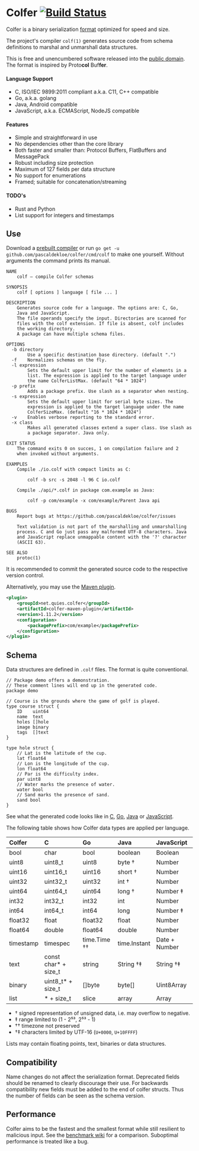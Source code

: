 # Colfer [![Build Status](https://travis-ci.org/pascaldekloe/colfer.svg?branch=master)](https://travis-ci.org/pascaldekloe/colfer)

Colfer is a binary serialization [format](https://github.com/pascaldekloe/colfer/wiki/Spec)
optimized for speed and size.

The project's compiler `colf(1)` generates source code from schema definitions
to marshal and unmarshall data structures.

This is free and unencumbered software released into the
[public domain](http://creativecommons.org/publicdomain/zero/1.0).
The format is inspired by Proto**col** Buf**fer**.


#### Language Support

* C, ISO/IEC 9899:2011 compliant a.k.a. C11, C++ compatible
* Go, a.k.a. golang
* Java, Android compatible
* JavaScript, a.k.a. ECMAScript, NodeJS compatible

#### Features

* Simple and straightforward in use
* No dependencies other than the core library
* Both faster and smaller than: Protocol Buffers, FlatBuffers and MessagePack
* Robust including size protection
* Maximum of 127 fields per data structure
* No support for enumerations
* Framed; suitable for concatenation/streaming

#### TODO's

* Rust and Python
* List support for integers and timestamps



## Use

Download a [prebuilt compiler](https://github.com/pascaldekloe/colfer/releases)
or run `go get -u github.com/pascaldekloe/colfer/cmd/colf` to make one yourself.
Without arguments the command prints its manual.

```
NAME
	colf — compile Colfer schemas

SYNOPSIS
	colf [ options ] language [ file ... ]

DESCRIPTION
	Generates source code for a language. The options are: C, Go,
	Java and JavaScript.
	The file operands specify the input. Directories are scanned for
	files with the colf extension. If file is absent, colf includes
	the working directory.
	A package can have multiple schema files.

OPTIONS
  -b directory
    	Use a specific destination base directory. (default ".")
  -f	Normalizes schemas on the fly.
  -l expression
    	Sets the default upper limit for the number of elements in a
    	list. The expression is applied to the target language under
    	the name ColferListMax. (default "64 * 1024")
  -p prefix
    	Adds a package prefix. Use slash as a separator when nesting.
  -s expression
    	Sets the default upper limit for serial byte sizes. The
    	expression is applied to the target language under the name
    	ColferSizeMax. (default "16 * 1024 * 1024")
  -v	Enables verbose reporting to the standard error.
  -x class
    	Makes all generated classes extend a super class. Use slash as
    	a package separator. Java only.

EXIT STATUS
	The command exits 0 on succes, 1 on compilation failure and 2
	when invoked without arguments.

EXAMPLES
	Compile ./io.colf with compact limits as C:

		colf -b src -s 2048 -l 96 C io.colf

	Compile ./api/*.colf in package com.example as Java:

		colf -p com/example -x com/example/Parent Java api

BUGS
	Report bugs at https://github.com/pascaldekloe/colfer/issues

	Text validation is not part of the marshalling and unmarshalling
	process. C and Go just pass any malformed UTF-8 characters. Java
	and JavaScript replace unmappable content with the '?' character
	(ASCII 63).

SEE ALSO
	protoc(1)
```


It is recommended to commit the generated source code to the respective version
control.

Alternatively, you may use the
[Maven plugin](https://github.com/pascaldekloe/colfer/wiki/Java#maven).

```xml
<plugin>
	<groupId>net.quies.colfer</groupId>
	<artifactId>colfer-maven-plugin</artifactId>
	<version>1.11.2</version>
	<configuration>
		<packagePrefix>com/example</packagePrefix>
	</configuration>
</plugin>
```



## Schema

Data structures are defined in `.colf` files. The format is quite conventional.

```
// Package demo offers a demonstration.
// These comment lines will end up in the generated code.
package demo

// Course is the grounds where the game of golf is played.
type course struct {
	ID    uint64
	name  text
	holes []hole
	image binary
	tags  []text
}

type hole struct {
	// Lat is the latitude of the cup.
	lat float64
	// Lon is the longitude of the cup.
	lon float64
	// Par is the difficulty index.
	par uint8
	// Water marks the presence of water.
	water bool
	// Sand marks the presence of sand.
	sand bool
}
```

See what the generated code looks like in
[C](https://gist.github.com/pascaldekloe/05e903f12a4f02a995f71d0c18872b65),
[Go](https://gist.github.com/pascaldekloe/786fd46e6e4710c14fee7da1f480c2d4),
[Java](https://gist.github.com/pascaldekloe/b54326e6b7c5e9f036911a8cbea6ccbf) or
[JavaScript](https://gist.github.com/pascaldekloe/5653c8bb074ebd29ffcc0deece7495a4).

The following table shows how Colfer data types are applied per language.

| Colfer	| C			| Go		| Java		| JavaScript	|
|:--------------|:----------------------|:--------------|:--------------|:--------------|
| bool		| char			| bool		| boolean	| Boolean	|
| uint8		| uint8_t		| uint8		| byte †	| Number	|
| uint16	| uint16_t		| uint16	| short †	| Number	|
| uint32	| uint32_t		| uint32	| int †		| Number	|
| uint64	| uint64_t		| uint64	| long †	| Number ‡	|
| int32		| int32_t		| int32		| int		| Number	|
| int64		| int64_t		| int64		| long		| Number ‡	|
| float32	| float			| float32	| float		| Number	|
| float64	| double		| float64	| double	| Number	|
| timestamp	| timespec		| time.Time ††	| time.Instant	| Date + Number	|
| text		| const char* + size_t	| string	| String †‡	| String †‡	|
| binary	| uint8_t* + size_t	| []byte	| byte[]	| Uint8Array	|
| list		| * + size_t		| slice		| array		| Array		|

* † signed representation of unsigned data, i.e. may overflow to negative.
* ‡ range limited to (1 - 2⁵³, 2⁵³ - 1)
* †† timezone not preserved
* †‡ characters limited by UTF-16 (`U+0000`, `U+10FFFF`)

Lists may contain floating points, text, binaries or data structures.



## Compatibility

Name changes do not affect the serialization format. Deprecated fields should be
renamed to clearly discourage their use. For backwards compatibility new fields
must be added to the end of colfer structs. Thus the number of fields can be
seen as the schema version.



## Performance

Colfer aims to be the fastest and the smallest format while still resilient to malicious input. See the [benchmark wiki](https://github.com/pascaldekloe/colfer/wiki/Benchmark) for a comparison.
Suboptimal performance is treated like a bug.
